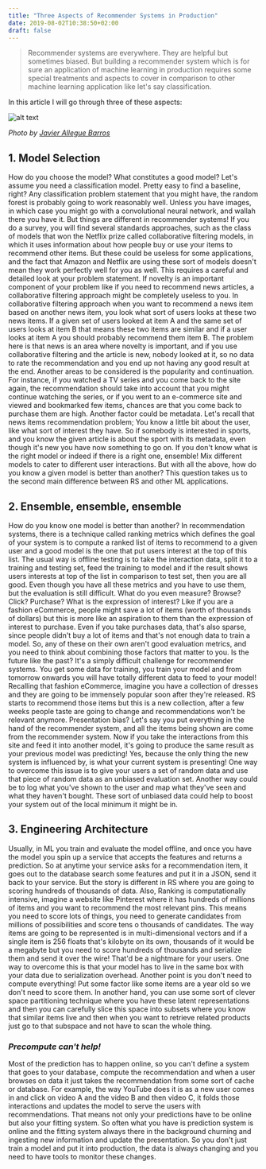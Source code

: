 ```yaml
---
title: "Three Aspects of Recommender Systems in Production"
date: 2019-08-02T10:38:50+02:00
draft: false
---
```


> Recommender systems are everywhere. They are helpful but sometimes biased. But building a recommender system which is for sure an application of machine learning in production requires some special treatments and aspects to cover in comparison to other machine learning application like let's say classification.

In this article I will go through three of these aspects:

![alt text](/assets/headers/photo-1533073526757-2c8ca1df9f1c.avif)

_Photo by [Javier Allegue Barros](https://unsplash.com/@soymeraki)_

## 1. Model Selection

How do you choose the model? What constitutes a good model?
Let's assume you need a classification model. Pretty easy to find a baseline, right? Any classification problem statement that you might have, the random forest is probably going to work reasonably well. Unless you have images, in which case you might go with a convolutional neural network, and wallah there you have it.
But things are different in recommender systems!
If you do a survey, you will find several standards approaches, such as the class of models that won the Netflix prize called collaborative filtering models, in which it uses information about how people buy or use your items to recommend other items.
But these could be useless for some applications, and the fact that Amazon and Netflix are using these sort of models doesn't mean they work perfectly well for you as well.
This requires a careful and detailed look at your problem statement. If novelty is an important component of your problem like if you need to recommend news articles, a collaborative filtering approach might be completely useless to you.
In collaborative filtering approach when you want to recommend a news item based on another news item, you look what sort of users looks at these two news items. If a given set of users looked at item A and the same set of users looks at item B that means these two items are similar and if a user looks at item A you should probably recommend them item B.
The problem here is that news is an area where novelty is important, and if you use collaborative filtering and the article is new, nobody looked at it, so no data to rate the recommendation and you end up not having any good result at the end.
Another areas to be considered is the popularity and continuation. For instance, if you watched a TV series and you come back to the site again, the recommendation should take into account that you might continue watching the series, or if you went to an e-commerce site and viewed and bookmarked few items, chances are that you come back to purchase them are high.
Another factor could be metadata. Let's recall that news items recommendation problem; You know a little bit about the user, like what sort of interest they have. So if somebody is interested in sports, and you know the given article is about the sport with its metadata, even though it's new you have now something to go on.
If you don't know what is the right model or indeed if there is a right one, ensemble!
Mix different models to cater to different user interactions.
But with all the above, how do you know a given model is better than another? This question takes us to the second main difference between RS and other ML applications.

## 2. Ensemble, ensemble, ensemble

How do you know one model is better than another?
In recommendation systems, there is a technique called ranking metrics which defines the goal of your system is to compute a ranked list of items to recommend to a given user and a good model is the one that put users interest at the top of this list.
The usual way is offline testing is to take the interaction data, split it to a training and testing set, feed the training to model and if the result shows users interests at top of the list in comparison to test set, then you are all good.
Even though you have all these metrics and you have to use them, but the evaluation is still difficult.
What do you even measure? Browse? Click? Purchase? What is the expression of interest?
Like if you are a fashion eCommerce, people might save a lot of items (worth of thousands of dollars) but this is more like an aspiration to them than the expression of interest to purchase.
Even if you take purchases data, that's also sparse, since people didn't buy a lot of items and that's not enough data to train a model.
So, any of these on their own aren't good evaluation metrics, and you need to think about combining those factors that matter to you.
Is the future like the past?
It's a simply difficult challenge for recommender systems. You get some data for training, you train your model and from tomorrow onwards you will have totally different data to feed to your model!
Recalling that fashion eCommerce, imagine you have a collection of dresses and they are going to be immensely popular soon after they're released. RS starts to recommend those items but this is a new collection, after a few weeks people taste are going to change and recommendations won't be relevant anymore.
Presentation bias?
Let's say you put everything in the hand of the recommender system, and all the items being shown are come from the recommender system.
Now if you take the interactions from this site and feed it into another model, it's going to produce the same result as your previous model was predicting! Yes, because the only thing the new system is influenced by, is what your current system is presenting!
One way to overcome this issue is to give your users a set of random data and use that piece of random data as an unbiased evaluation set.
Another way could be to log what you've shown to the user and map what they've seen and what they haven't bought.
These sort of unbiased data could help to boost your system out of the local minimum it might be in.

## 3. Engineering Architecture

Usually, in ML you train and evaluate the model offline, and once you have the model you spin up a service that accepts the features and returns a prediction. So at anytime your service asks for a recommendation item, it goes out to the database search some features and put it in a JSON, send it back to your service.
But the story is different in RS where you are going to scoring hundreds of thousands of data.
Also, Ranking is computationally intensive, imagine a website like Pinterest where it has hundreds of millions of items and you want to recommend the most relevant pins. This means you need to score lots of things, you need to generate candidates from millions of possibilities and score tens o thousands of candidates. The way items are going to be represented is in multi-dimensional vectors and if a single item is 256 floats that's kilobyte on its own, thousands of it would be a megabyte but you need to score hundreds of thousands and serialize them and send it over the wire! That'd be a nightmare for your users.
One way to overcome this is that your model has to live in the same box with your data due to serialization overhead.
Another point is you don't need to compute everything! Put some factor like some items are a year old so we don't need to score them.
In another hand, you can use some sort of clever space partitioning technique where you have these latent representations and then you can carefully slice this space into subsets where you know that similar items live and then when you want to retrieve related products just go to that subspace and not have to scan the whole thing.

### _Precompute can't help!_

Most of the prediction has to happen online, so you can't define a system that goes to your database, compute the recommendation and when a user browses on data it just takes the recommendation from some sort of cache or database.
For example, the way YouTube does it is as a new user comes in and click on video A and the video B and then video C, it folds those interactions and updates the model to serve the users with recommendations.
That means not only your predictions have to be online but also your fitting system. So often what you have is prediction system is online and the fitting system always there in the background churning and ingesting new information and update the presentation.
So you don't just train a model and put it into production, the data is always changing and you need to have tools to monitor these changes.
